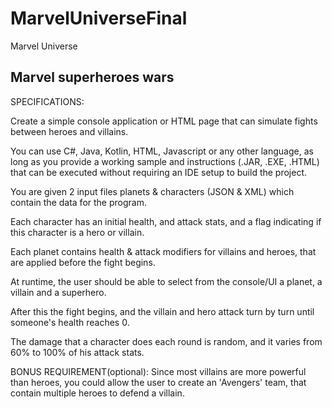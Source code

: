 # MarvelUniverseFinal
Marvel Universe

Marvel superheroes wars
-----------------------
SPECIFICATIONS:


Create a simple console application or HTML page that can simulate fights between heroes and villains.


You can use C#, Java, Kotlin, HTML, Javascript or any other language, as long as you provide a working sample and 
instructions (.JAR, .EXE, .HTML) that can be executed
without requiring an IDE setup to build the project.



You are given 2 input files planets & characters (JSON & XML) which contain the data for the program.


Each character has an initial health, and attack stats, and a flag indicating if this character is a hero or villain.


Each planet contains health & attack modifiers for villains and heroes, that are applied before the fight begins.



At runtime, the user should be able to select from the console/UI a planet, a villain and a superhero.

After this the fight begins, and the villain and hero attack turn by turn until someone's health reaches 0.

The damage that a character does each round is random, and it varies from 60% to 100% of his attack stats.



BONUS REQUIREMENT(optional):
Since most villains are more powerful than heroes, you could allow the user to create an 
'Avengers' team, that contain multiple heroes to defend a villain.
